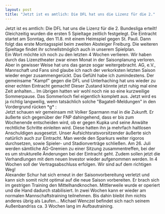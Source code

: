 ```yaml
---
layout: post
title: "Jetzt ist es amtlich: Die DFL hat uns die Lizenz für die 2."
---
```


Jetzt ist es amtlich: Die DFL hat uns die Lizenz für die 2. Bundesliga erteilt! Gleichzeitig wurden die ersten 5 Spieltage zeitlich festgelegt. Die Eintracht startet am Sonntag, den 11.8. mit einem Heimspiel gegen St. Pauli. Dann folgt das erste Montagsspiel beim zweiten Absteiger Freiburg. Die weiteren Spieltage findet ihr schnellstmöglich auch in unserem Spielplan.  
Ein Wort möchte ich noch zu den letzten 4 Wochen verlieren. Wir haben durch das Lizenztheater zwar einen Monat in der Saisonplanung verloren. Aber in gewisser Weise hat uns das ganze sogar weitergebracht. AG, e.V., Mannschaft und Fans sind glaube ich nach der verkorksten letzten Saison wieder enger zusammengerückt. Das Gefühl habe ich zumindestens. Der gemeinsame "Kampf" gegen die DFL und Unterhaching hat uns wieder zu einer echten Eintracht gemacht! Dieser Zustand könnte jetzt ruhig mal eine Zeit anhalten... Im übrigen hatten wir wohl noch nie so eine kurzweilige Sommerpause. Das Sommerloch fiel eigentlich komplett aus. Jetzt wird es ja richtig langweilig, wenn tatsächlich solche "Bagatell-Meldungen" in den Vordergrund rücken \*g\* :  
Jetzt schauen wir gemeinsam mit Volker Sparmann mal in die Zukunft. Er äußerte sich gegenüber der FNP dahingehend, dass er bis zum Wochenende entscheiden wird, ob er gegen Kupka und seine Anwälte rechtliche Schritte einleiten wird. Diese hatten ihn ja mehrfach haltlosen Anschuldigen ausgesetzt. Unser Aufsichtsratsvorsitzender äußerte sich natürlich auch zur Eintracht. Man werde den Sparkurs weiter rigoros durchsetzen, sowie Spieler- und Stadionverträge schließen. Am 26. Juli werden sämtliche AG-Gremien zu einer Sitzung zusammentreffen, bei der es um strukturelle Änderungen bei der Eintracht geht. Zudem sollen jetzt die Verhandlungen mit dem neuen Investor wieder aufgenommen werden. In 4 Wochen soll der Vertragsabschluss erfolgen. Wir sind auf dem richtigen Weg!  
Alexander Schur hat sich erneut in der Saisonvorbereitung verletzt und kann sich somit nicht optimal auf die neue Saison vorbereiten. Er brach sich im gestrigen Training den Mittelhandknochen. Mittlerweile wurde er operiert und die Hand dadurch stabilisiert. In zwei Wochen kann er wieder am normalen Mannschaftstraining teilnehmen. Bis dahin bleibt ihm nichts anderes übrig als Laufen... Michael Wenczel befindet sich nach seinem Außenbandriss ca. 3 Wochen lang im Aufbautraining.
